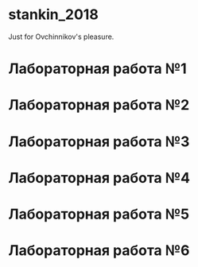 # stankin_2018
Just for Ovchinnikov's pleasure.

# Лабораторная работа №1

# Лабораторная работа №2

# Лабораторная работа №3

# Лабораторная работа №4

# Лабораторная работа №5

# Лабораторная работа №6
